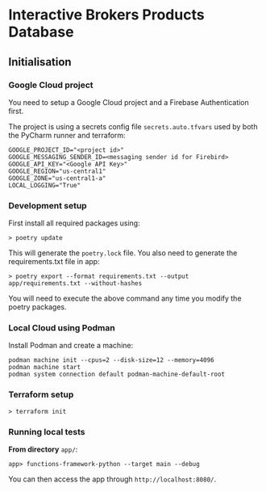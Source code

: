 # Interactive Brokers Products Database
## Initialisation
### Google Cloud project
You need to setup a Google Cloud project and a Firebase Authentication first.

The project is using a secrets config file `secrets.auto.tfvars` used by both
the PyCharm runner and terraform:

```
GOOGLE_PROJECT_ID="<project id>"
GOOGLE_MESSAGING_SENDER_ID=<messaging sender id for Firebird>
GOOGLE_API_KEY="<Google API Key>"
GOOGLE_REGION="us-central1"
GOOGLE_ZONE="us-central1-a"
LOCAL_LOGGING="True"
```

### Development setup
First install all required packages using:

`> poetry update`

This will generate the `poetry.lock` file.
You also need to generate the requirements.txt file in app:

`> poetry export --format requirements.txt --output app/requirements.txt --without-hashes`

You will need to execute the above command any time you modify the poetry packages.

### Local Cloud using Podman
Install Podman and create a machine:

```Shell
podman machine init --cpus=2 --disk-size=12 --memory=4096
podman machine start
podman system connection default podman-machine-default-root
```

### Terraform setup

`> terraform init`


### Running local tests
**From directory** `app/`:

`app> functions-framework-python --target main --debug`

You can then access the app through `http://localhost:8080/`.

